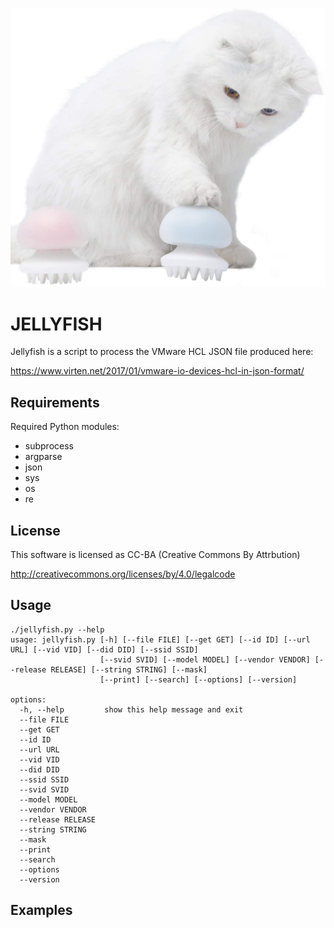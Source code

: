 ![alt tag](https://raw.githubusercontent.com/lateralblast/jellyfish/master/jellyfish.jpg)

JELLYFISH
=========

Jellyfish is a script to process the VMware HCL JSON file produced here:

https://www.virten.net/2017/01/vmware-io-devices-hcl-in-json-format/

Requirements
------------

Required Python modules:

- subprocess
- argparse
- json
- sys
- os
- re

License
-------

This software is licensed as CC-BA (Creative Commons By Attrbution)

http://creativecommons.org/licenses/by/4.0/legalcode

Usage
-----

```
./jellyfish.py --help
usage: jellyfish.py [-h] [--file FILE] [--get GET] [--id ID] [--url URL] [--vid VID] [--did DID] [--ssid SSID]
                    [--svid SVID] [--model MODEL] [--vendor VENDOR] [--release RELEASE] [--string STRING] [--mask]
                    [--print] [--search] [--options] [--version]

options:
  -h, --help         show this help message and exit
  --file FILE
  --get GET
  --id ID
  --url URL
  --vid VID
  --did DID
  --ssid SSID
  --svid SVID
  --model MODEL
  --vendor VENDOR
  --release RELEASE
  --string STRING
  --mask
  --print
  --search
  --options
  --version
```

Examples
--------

